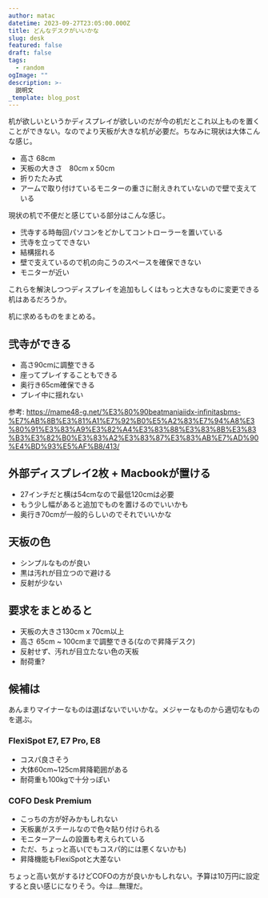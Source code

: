 ```yaml
---
author: matac
datetime: 2023-09-27T23:05:00.000Z
title: どんなデスクがいいかな
slug: desk
featured: false
draft: false
tags:
  - random
ogImage: ""
description: >-
  説明文
_template: blog_post
---
```


机が欲しいというかディスプレイが欲しいのだが今の机だとこれ以上ものを置くことができない。なのでより天板が大きな机が必要だ。ちなみに現状は大体こんな感じ。

- 高さ 68cm
- 天板の大きさ　80cm x 50cm
- 折りたたみ式
- アームで取り付けているモニターの重さに耐えきれていないので壁で支えている

現状の机で不便だと感じている部分はこんな感じ。

- 弐寺する時毎回パソコンをどかしてコントローラーを置いている
- 弐寺を立ってできない
- 結構揺れる
- 壁で支えているので机の向こうのスペースを確保できない
- モニターが近い

これらを解決しつつディスプレイを追加もしくはもっと大きなものに変更できる机はあるだろうか。

机に求めるものをまとめる。

## 弐寺ができる

- 高さ90cmに調整できる
- 座ってプレイすることもできる
- 奥行き65cm確保できる
- プレイ中に揺れない

参考: https://mame48-g.net/%E3%80%90beatmaniaiidx-infinitasbms-%E7%AB%8B%E3%81%A1%E7%92%B0%E5%A2%83%E7%94%A8%E3%80%91%E3%83%A9%E3%82%A4%E3%83%88%E3%83%8B%E3%83%B3%E3%82%B0%E3%83%A2%E3%83%87%E3%83%AB%E7%AD%90%E4%BD%93%E5%AF%B8/413/


## 外部ディスプレイ2枚 + Macbookが置ける

- 27インチだと横は54cmなので最低120cmは必要
- もう少し幅があると追加でものを置けるのでいいかも
- 奥行き70cmが一般的らしいのでそれでいいかな

## 天板の色

- シンプルなものが良い
- 黒は汚れが目立つので避ける
- 反射が少ない

## 要求をまとめると

- 天板の大きさ130cm x 70cm以上
- 高さ 65cm ~ 100cmまで調整できる(なので昇降デスク)
- 反射せず、汚れが目立たない色の天板
- 耐荷重?

## 候補は

あんまりマイナーなものは選ばないでいいかな。メジャーなものから適切なものを選ぶ。

### FlexiSpot E7, E7 Pro, E8

- コスパ良さそう
- 大体60cm~125cm昇降範囲がある
- 耐荷重も100kgで十分っぽい

### COFO Desk Premium

- こっちの方が好みかもしれない
- 天板裏がスチールなので色々貼り付けられる
- モニターアームの設置も考えられている
- ただ、ちょっと高い(でもコスパ的には悪くないかも)
- 昇降機能もFlexiSpotと大差ない

ちょっと高い気がするけどCOFOの方が良いかもしれない。予算は10万円に設定すると良い感じになりそう。今は...無理だ。
